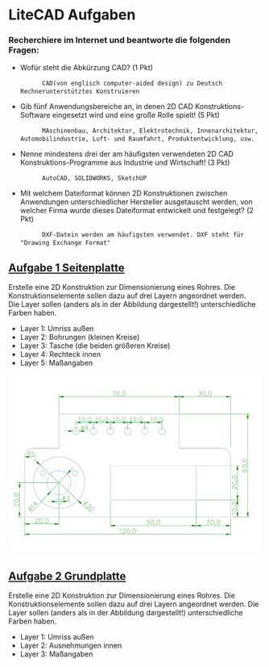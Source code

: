 # LiteCAD Aufgaben

### Recherchiere im Internet und beantworte die folgenden Fragen: 

- Wofür steht die Abkürzung CAD? (1 Pkt)

            CAD(von englisch computer-aided design) zu Deutsch Rechnerunterstütztes Konstruieren

- Gib fünf Anwendungsbereiche an, in denen 2D CAD Konstruktions-Software eingesetzt wird und eine große Rolle spielt! (5 Pkt)

            MAschinenbau, Architektur, Elektrotechnik, Innenarchitektur, Automobilindustrie, Luft- und Raumfahrt, Produktentwicklung, usw.

- Nenne mindestens drei der am häufigsten verwendeten 2D CAD Konstruktions-Programme aus Industrie und Wirtschaft! (3 Pkt)

            AutoCAD, SOLIDWORKS, SketchUP

- Mit welchem Dateiformat können 2D Konstruktionen zwischen Anwendungen unterschiedlicher Hersteller ausgetauscht werden, von welcher Firma wurde dieses Dateiformat entwickelt und festgelegt? (2 Pkt)

            DXF-Datein werden am häufigsten verwendet. DXF steht für "Drawing Exchange Format"


## [Aufgabe 1 Seitenplatte](./Aufgabe_1.lcd)


Erstelle eine 2D Konstruktion zur Dimensionierung eines Rohres. Die Konstruktionselemente sollen dazu auf drei Layern angeordnet werden.  
Die Layer sollen (anders als in der Abbildung dargestellt!) unterschiedliche Farben haben.  

- Layer 1: Umriss außen 
- Layer 2: Bohrungen (kleinen Kreise) 
- Layer 3: Tasche (die beiden größeren Kreise) 
- Layer 4: Rechteck innen 
- Layer 5: Maßangaben


![Aufgabe 1 Sketch](pictures/Aufgabe_1_sketch.png)


## [Aufgabe 2 Grundplatte](./Aufgabe_2.lcd)


Erstelle eine 2D Konstruktion zur Dimensionierung eines Rohres. Die Konstruktionselemente sollen dazu auf drei Layern angeordnet werden. Die Layer sollen (anders als in der Abbildung dargestellt!) unterschiedliche Farben haben. 

- Layer 1: Umriss außen 
- Layer 2: Ausnehmungen innen 
- Layer 3: Maßangaben 


